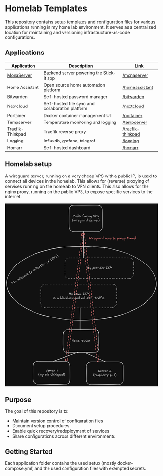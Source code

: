 # Homelab Templates

This repository contains setup templates and configuration files for various applications running in my home lab environment. It serves as a centralized location for maintaining and versioning infrastructure-as-code configurations.

## Applications

| Application | Description | Link |
|-------------|-------------|------|
| [MonaServer](https://github.com/lr101/MonaServer) | Backend server powering the Stick-It app | [/monaserver](./MonaServer) |
| Home Assistant | Open source home automation platform | [/homeassistant](./homeassistant) |
| Bitwarden | Self-hosted password manager | [/bitwarden](./bitwarden) |
| Nextcloud | Self-hosted file sync and collaboration platform | [/nextcloud](./nextcloud) |
| Portainer | Docker container management UI | [/portainer](./portainer) |
| Tempserver | Temperature monitoring and logging | [/tempserver](./tempserver) |
| Traefik-Thinkpad | Traefik reverse proxy | [/traefik-thinkpad](./traefik-thinkpad) |
| Logging | Influxdb, grafana, telegraf | [/logging](./logging) | 
| Homarr | Self-hosted dashboard | [/homarr](./homarr) | 


## Homelab setup

A wireguard server, running on a very cheap VPS with a public IP, is used to connect all devices in the homelab.
This allows for (reverse) proxying of services running on the homelab to VPN clients. 
This also allows for the nginx proxy, running on the public VPS, to expose specific services to the internet.

![image](./images/setup.png)


## Purpose

The goal of this repository is to:
- Maintain version control of configuration files
- Document setup procedures
- Enable quick recovery/redeployment of services
- Share configurations across different environments

## Getting Started

Each application folder contains the used setup (mostly docker-compose.yml) and the used configuration files with exempted secrets.
